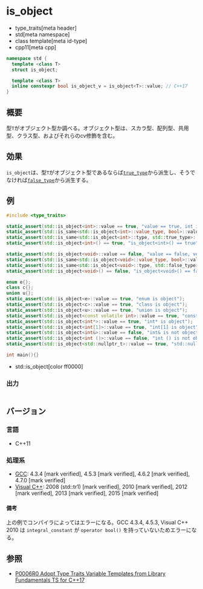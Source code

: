 # is_object
* type_traits[meta header]
* std[meta namespace]
* class template[meta id-type]
* cpp11[meta cpp]

```cpp
namespace std {
  template <class T>
  struct is_object;

  template <class T>
  inline constexpr bool is_object_v = is_object<T>::value; // C++17
}
```

## 概要
型`T`がオブジェクト型か調べる。オブジェクト型は、スカラ型、配列型、共用型、クラス型、およびそれらのcv修飾を含む。


## 効果
`is_object`は、型`T`がオブジェクト型であるならば[`true_type`](true_type.md)から派生し、そうでなければ[`false_type`](false_type.md)から派生する。


## 例
```cpp example
#include <type_traits>

static_assert(std::is_object<int>::value == true, "value == true, int is object");
static_assert(std::is_same<std::is_object<int>::value_type, bool>::value, "value_type == bool");
static_assert(std::is_same<std::is_object<int>::type, std::true_type>::value, "type == true_type");
static_assert(std::is_object<int>() == true, "is_object<int>() == true");

static_assert(std::is_object<void>::value == false, "value == false, void is not object");
static_assert(std::is_same<std::is_object<void>::value_type, bool>::value, "value_type == bool");
static_assert(std::is_same<std::is_object<void>::type, std::false_type>::value, "type == false_type");
static_assert(std::is_object<void>() == false, "is_object<void>() == false");

enum e{};
class c{};
union u{};
static_assert(std::is_object<e>::value == true, "enum is object");
static_assert(std::is_object<c>::value == true, "class is object");
static_assert(std::is_object<u>::value == true, "union is object");
static_assert(std::is_object<const volatile int>::value == true, "const volatile int is object");
static_assert(std::is_object<int*>::value == true, "int* is object");
static_assert(std::is_object<int[1]>::value == true, "int[1] is object");
static_assert(std::is_object<int&>::value == false, "int& is not object");
static_assert(std::is_object<int ()>::value == false, "int () is not object");
static_assert(std::is_object<std::nullptr_t>::value == true, "std::nullptr_t is object");

int main(){}
```
* std::is_object[color ff0000]

### 出力
```
```

## バージョン
### 言語
- C++11

### 処理系
- [GCC](/implementation.md#gcc): 4.3.4 [mark verified], 4.5.3 [mark verified], 4.6.2 [mark verified], 4.7.0 [mark verified]
- [Visual C++](/implementation.md#visual_cpp): 2008 (std::tr1) [mark verified], 2010 [mark verified], 2012 [mark verified], 2013 [mark verified], 2015 [mark verified]

#### 備考
上の例でコンパイラによってはエラーになる。GCC 4.3.4, 4.5.3, Visual C++ 2010 は `integral_constant` が `operator bool()` を持っていないためエラーになる。


## 参照
- [P0006R0 Adopt Type Traits Variable Templates from Library Fundamentals TS for C++17](http://www.open-std.org/jtc1/sc22/wg21/docs/papers/2015/p0006r0.html)
